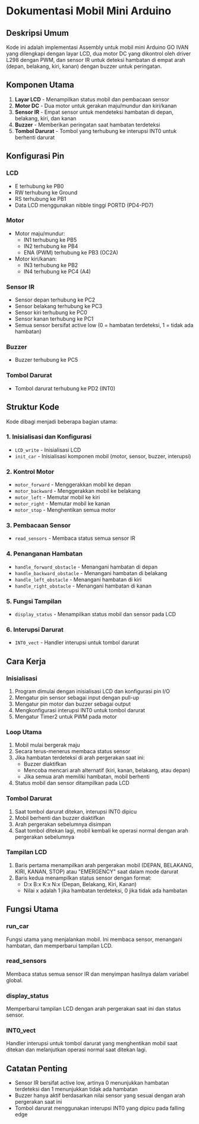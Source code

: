 # Dokumentasi Mobil Mini Arduino

## Deskripsi Umum
Kode ini adalah implementasi Assembly untuk mobil mini Arduino GO IVAN yang dilengkapi dengan layar LCD, dua motor DC yang dikontrol oleh driver L298 dengan PWM, dan sensor IR untuk deteksi hambatan di empat arah (depan, belakang, kiri, kanan) dengan buzzer untuk peringatan.

## Komponen Utama
1. **Layar LCD** - Menampilkan status mobil dan pembacaan sensor
2. **Motor DC** - Dua motor untuk gerakan maju/mundur dan kiri/kanan
3. **Sensor IR** - Empat sensor untuk mendeteksi hambatan di depan, belakang, kiri, dan kanan
4. **Buzzer** - Memberikan peringatan saat hambatan terdeteksi
5. **Tombol Darurat** - Tombol yang terhubung ke interupsi INT0 untuk berhenti darurat

## Konfigurasi Pin
### LCD
- E terhubung ke PB0
- RW terhubung ke Ground
- RS terhubung ke PB1
- Data LCD menggunakan nibble tinggi PORTD (PD4-PD7)

### Motor
- Motor maju/mundur:
  - IN1 terhubung ke PB5
  - IN2 terhubung ke PB4
  - ENA (PWM) terhubung ke PB3 (OC2A)
- Motor kiri/kanan:
  - IN3 terhubung ke PB2
  - IN4 terhubung ke PC4 (A4)

### Sensor IR
- Sensor depan terhubung ke PC2
- Sensor belakang terhubung ke PC3
- Sensor kiri terhubung ke PC0
- Sensor kanan terhubung ke PC1
- Semua sensor bersifat active low (0 = hambatan terdeteksi, 1 = tidak ada hambatan)

### Buzzer
- Buzzer terhubung ke PC5

### Tombol Darurat
- Tombol darurat terhubung ke PD2 (INT0)

## Struktur Kode
Kode dibagi menjadi beberapa bagian utama:

### 1. Inisialisasi dan Konfigurasi
- `LCD_write` - Inisialisasi LCD
- `init_car` - Inisialisasi komponen mobil (motor, sensor, buzzer, interupsi)

### 2. Kontrol Motor
- `motor_forward` - Menggerakkan mobil ke depan
- `motor_backward` - Menggerakkan mobil ke belakang
- `motor_left` - Memutar mobil ke kiri
- `motor_right` - Memutar mobil ke kanan
- `motor_stop` - Menghentikan semua motor

### 3. Pembacaan Sensor
- `read_sensors` - Membaca status semua sensor IR

### 4. Penanganan Hambatan
- `handle_forward_obstacle` - Menangani hambatan di depan
- `handle_backward_obstacle` - Menangani hambatan di belakang
- `handle_left_obstacle` - Menangani hambatan di kiri
- `handle_right_obstacle` - Menangani hambatan di kanan

### 5. Fungsi Tampilan
- `display_status` - Menampilkan status mobil dan sensor pada LCD

### 6. Interupsi Darurat
- `INT0_vect` - Handler interupsi untuk tombol darurat

## Cara Kerja

### Inisialisasi
1. Program dimulai dengan inisialisasi LCD dan konfigurasi pin I/O
2. Mengatur pin sensor sebagai input dengan pull-up
3. Mengatur pin motor dan buzzer sebagai output
4. Mengkonfigurasi interupsi INT0 untuk tombol darurat
5. Mengatur Timer2 untuk PWM pada motor

### Loop Utama
1. Mobil mulai bergerak maju
2. Secara terus-menerus membaca status sensor
3. Jika hambatan terdeteksi di arah pergerakan saat ini:
   - Buzzer diaktifkan
   - Mencoba mencari arah alternatif (kiri, kanan, belakang, atau depan)
   - Jika semua arah memiliki hambatan, mobil berhenti
4. Status mobil dan sensor ditampilkan pada LCD

### Tombol Darurat
1. Saat tombol darurat ditekan, interupsi INT0 dipicu
2. Mobil berhenti dan buzzer diaktifkan
3. Arah pergerakan sebelumnya disimpan
4. Saat tombol ditekan lagi, mobil kembali ke operasi normal dengan arah pergerakan sebelumnya

### Tampilan LCD
1. Baris pertama menampilkan arah pergerakan mobil (DEPAN, BELAKANG, KIRI, KANAN, STOP) atau "EMERGENCY" saat dalam mode darurat
2. Baris kedua menampilkan status sensor dengan format:
   - D:x B:x K:x N:x (Depan, Belakang, Kiri, Kanan)
   - Nilai x adalah 1 jika hambatan terdeteksi, 0 jika tidak ada hambatan

## Fungsi Utama

### run_car
Fungsi utama yang menjalankan mobil. Ini membaca sensor, menangani hambatan, dan memperbarui tampilan LCD.

### read_sensors
Membaca status semua sensor IR dan menyimpan hasilnya dalam variabel global.

### display_status
Memperbarui tampilan LCD dengan arah pergerakan saat ini dan status sensor.

### INT0_vect
Handler interupsi untuk tombol darurat yang menghentikan mobil saat ditekan dan melanjutkan operasi normal saat ditekan lagi.

## Catatan Penting
- Sensor IR bersifat active low, artinya 0 menunjukkan hambatan terdeteksi dan 1 menunjukkan tidak ada hambatan
- Buzzer hanya aktif berdasarkan nilai sensor yang sesuai dengan arah pergerakan saat ini
- Tombol darurat menggunakan interupsi INT0 yang dipicu pada falling edge
